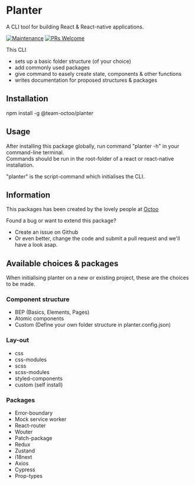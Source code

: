 # Planter  
A CLI tool for building React & React-native applications.   

[![Maintenance](https://img.shields.io/badge/Maintained%3F-yes-green.svg)](https://GitHub.com/team-octoo/planter-cli/graphs/commit-activity) [![PRs Welcome](https://img.shields.io/badge/PRs-welcome-brightgreen.svg)](http://makeapullrequest.com)  

This CLI   
- sets up a basic folder structure (of your choice)  
- add commonly used packages  
- give command to easely create state, components & other functions  
- writes documentation for proposed structures & packages  

## Installation  
npm install -g @team-octoo/planter

## Usage  
After installing this package globally, run command "planter -h" in your command-line terminal.    
Commands should be run in the root-folder of a react or react-native installation.   

"planter" is the script-command which initialises the CLI.   

## Information    
This packages has been created by the lovely people at [Octoo](https://octoo.be)  

Found a bug or want to extend this package?  
- Create an issue on Github  
- Or even better, change the code and submit a pull request and we'll have a look asap.  

## Available choices & packages  
When initialising planter on a new or existing project, these are the choices to be made.  

### Component structure  
- BEP (Basics, Elements, Pages)  
- Atomic components  
- Custom (Define your own folder structure in planter.config.json)   

### Lay-out  
- css   
- css-modules   
- scss    
- scss-modules   
- styled-components   
- custom (self install)  

### Packages   
- Error-boundary  
- Mock service worker  
- React-router  
- Wouter   
- Patch-package   
- Redux  
- Zustand  
- i18next  
- Axios  
- Cypress  
- Prop-types   
